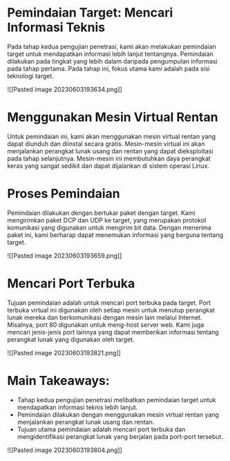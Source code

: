 # Pemindaian Target: Mencari Informasi Teknis

Pada tahap kedua pengujian penetrasi, kami akan melakukan pemindaian target untuk mendapatkan informasi lebih lanjut tentangnya. Pemindaian dilakukan pada tingkat yang lebih dalam daripada pengumpulan informasi pada tahap pertama. Pada tahap ini, fokus utama kami adalah pada sisi teknologi target.

![[Pasted image 20230603193634.png]]

# Menggunakan Mesin Virtual Rentan

Untuk pemindaian ini, kami akan menggunakan mesin virtual rentan yang dapat diunduh dan diinstal secara gratis. Mesin-mesin virtual ini akan menjalankan perangkat lunak usang dan rentan yang dapat dieksploitasi pada tahap selanjutnya. Mesin-mesin ini membutuhkan daya perangkat keras yang sangat sedikit dan dapat dijalankan di sistem operasi Linux.

# Proses Pemindaian

Pemindaian dilakukan dengan bertukar paket dengan target. Kami mengirimkan paket DCP dan UDP ke target, yang merupakan protokol komunikasi yang digunakan untuk mengirim bit data. Dengan menerima paket ini, kami berharap dapat menemukan informasi yang berguna tentang target.

![[Pasted image 20230603193659.png]]

# Mencari Port Terbuka

Tujuan pemindaian adalah untuk mencari port terbuka pada target. Port terbuka virtual ini digunakan oleh setiap mesin untuk menutup perangkat lunak mereka dan berkomunikasi dengan mesin lain melalui Internet. Misalnya, port 80 digunakan untuk meng-host server web. Kami juga mencari jenis-jenis port lainnya yang dapat memberikan informasi tentang perangkat lunak yang digunakan oleh target.

![[Pasted image 20230603193821.png]]

# Main Takeaways:

- Tahap kedua pengujian penetrasi melibatkan pemindaian target untuk mendapatkan informasi teknis lebih lanjut.
- Pemindaian dilakukan dengan menggunakan mesin virtual rentan yang menjalankan perangkat lunak usang dan rentan.
- Tujuan utama pemindaian adalah mencari port terbuka dan mengidentifikasi perangkat lunak yang berjalan pada port-port tersebut.

![[Pasted image 20230603193804.png]]